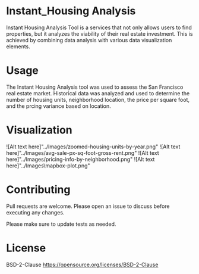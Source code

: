 # Instant_Housing Analysis

Instant Housing Analysis Tool is a services that not only allows users to find properties, but it analyzes the viability of their real estate investment. This is achieved by combining data analysis with various data visualization elements. 

# Usage

The Instant Housing Analysis tool was used to assess the San Francisco real estate market. Historical data was analyzed and used to determine the number of housing units, neighborhood location, the price per square foot, and the prcing variance based on location. 

# Visualization
![Alt text here]"../Images/zoomed-housing-units-by-year.png"
![Alt text here]"../Images/avg-sale-px-sq-foot-gross-rent.png"
![Alt text here]"../Images/pricing-info-by-neighborhood.png"
![Alt text here]"../Images\mapbox-plot.png"

# Contributing

Pull requests are welcome. Please open an issue to discuss before executing any changes.

Please make sure to update tests as needed.

# License
BSD-2-Clause https://opensource.org/licenses/BSD-2-Clause
